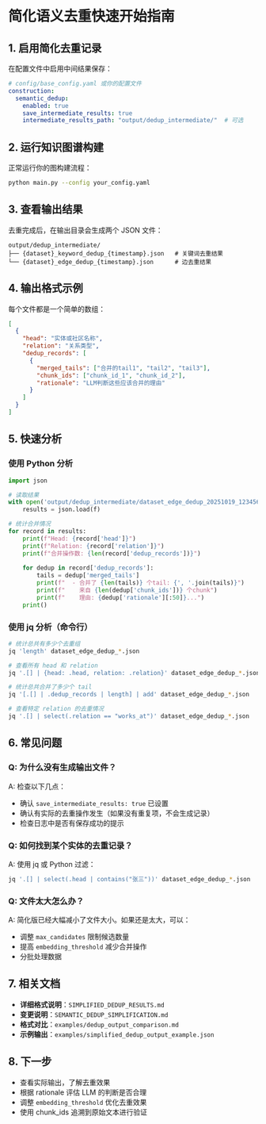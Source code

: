 # 简化语义去重快速开始指南

## 1. 启用简化去重记录

在配置文件中启用中间结果保存：

```yaml
# config/base_config.yaml 或你的配置文件
construction:
  semantic_dedup:
    enabled: true
    save_intermediate_results: true
    intermediate_results_path: "output/dedup_intermediate/"  # 可选
```

## 2. 运行知识图谱构建

正常运行你的图构建流程：

```bash
python main.py --config your_config.yaml
```

## 3. 查看输出结果

去重完成后，在输出目录会生成两个 JSON 文件：

```
output/dedup_intermediate/
├── {dataset}_keyword_dedup_{timestamp}.json   # 关键词去重结果
└── {dataset}_edge_dedup_{timestamp}.json      # 边去重结果
```

## 4. 输出格式示例

每个文件都是一个简单的数组：

```json
[
  {
    "head": "实体或社区名称",
    "relation": "关系类型",
    "dedup_records": [
      {
        "merged_tails": ["合并的tail1", "tail2", "tail3"],
        "chunk_ids": ["chunk_id_1", "chunk_id_2"],
        "rationale": "LLM判断这些应该合并的理由"
      }
    ]
  }
]
```

## 5. 快速分析

### 使用 Python 分析

```python
import json

# 读取结果
with open('output/dedup_intermediate/dataset_edge_dedup_20251019_123456.json', 'r') as f:
    results = json.load(f)

# 统计合并情况
for record in results:
    print(f"Head: {record['head']}")
    print(f"Relation: {record['relation']}")
    print(f"合并操作数: {len(record['dedup_records'])}")
    
    for dedup in record['dedup_records']:
        tails = dedup['merged_tails']
        print(f"  - 合并了 {len(tails)} 个tail: {', '.join(tails)}")
        print(f"    来自 {len(dedup['chunk_ids'])} 个chunk")
        print(f"    理由: {dedup['rationale'][:50]}...")
    print()
```

### 使用 jq 分析（命令行）

```bash
# 统计总共有多少个去重组
jq 'length' dataset_edge_dedup_*.json

# 查看所有 head 和 relation
jq '.[] | {head: .head, relation: .relation}' dataset_edge_dedup_*.json

# 统计总共合并了多少个 tail
jq '[.[] | .dedup_records | length] | add' dataset_edge_dedup_*.json

# 查看特定 relation 的去重情况
jq '.[] | select(.relation == "works_at")' dataset_edge_dedup_*.json
```

## 6. 常见问题

### Q: 为什么没有生成输出文件？
A: 检查以下几点：
- 确认 `save_intermediate_results: true` 已设置
- 确认有实际的去重操作发生（如果没有重复项，不会生成记录）
- 检查日志中是否有保存成功的提示

### Q: 如何找到某个实体的去重记录？
A: 使用 jq 或 Python 过滤：
```bash
jq '.[] | select(.head | contains("张三"))' dataset_edge_dedup_*.json
```

### Q: 文件太大怎么办？
A: 简化版已经大幅减小了文件大小。如果还是太大，可以：
- 调整 `max_candidates` 限制候选数量
- 提高 `embedding_threshold` 减少合并操作
- 分批处理数据

## 7. 相关文档

- **详细格式说明**：`SIMPLIFIED_DEDUP_RESULTS.md`
- **变更说明**：`SEMANTIC_DEDUP_SIMPLIFICATION.md`
- **格式对比**：`examples/dedup_output_comparison.md`
- **示例输出**：`examples/simplified_dedup_output_example.json`

## 8. 下一步

- 查看实际输出，了解去重效果
- 根据 rationale 评估 LLM 的判断是否合理
- 调整 `embedding_threshold` 优化去重效果
- 使用 chunk_ids 追溯到原始文本进行验证
